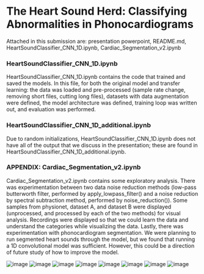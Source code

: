 # The Heart Sound Herd: Classifying Abnormalities in Phonocardiograms

Attached in this submission are: presentation powerpoint, README.md, HeartSoundClassifier_CNN_1D.ipynb, Cardiac_Segmentation_v2.ipynb

### HeartSoundClassifier_CNN_1D.ipynb
HeartSoundClassifier_CNN_1D.ipynb contains the code that trained and saved the models. In this file, for both the original model and transfer learning: the data was loaded and pre-processed (sample rate change, removing short files, cutting long files), datasets with data augmentation were defined, the model architecture was defined, training loop was written out, and evaluation was performed.

### HeartSoundClassifier_CNN_1D_additional.ipynb
Due to random initializations, HeartSoundClassifier_CNN_1D.ipynb does not have all of the output that we discuss in the presentation; these are found in HeartSoundClassifier_CNN_1D_additional.ipynb.

### APPENDIX: Cardiac_Segmentation_v2.ipynb
Cardiac_Segmentation_v2.ipynb contains some exploratory analysis. There was experimentation between two data noise reduction methods (low-pass butterworth filter, performed by apply_lowpass_filter() and a noise reduction by spectral subtraction method, performed by noise_reduction()). Some samples from physionet, dataset A, and dataset B were displayed (unprocessed, and processed by each of the two methods) for visual analysis. Recordings were displayed so that we could learn the data and understand the categories while visualizing the data.
Lastly, there was experimentation with phonocardiogram segmentation. We were planning to run segmented heart sounds through the model, but we found that running a 1D convolutional model was sufficient. However, this could be a direction of future study of how to improve the model.

![image](https://github.com/travislatchman/HeartSoundClassifier_CNN/assets/32372013/32d51d2e-dad7-470f-907a-65d0357575be)
![image](https://github.com/travislatchman/HeartSoundClassifier_CNN/assets/32372013/46450138-9c6b-4789-8398-f5078e165542)
![image](https://github.com/travislatchman/HeartSoundClassifier_CNN/assets/32372013/0e28d76c-a934-42d6-8372-0339deaae393)
![image](https://github.com/travislatchman/HeartSoundClassifier_CNN/assets/32372013/7d01640f-2c88-4824-84c4-e117ec17fdef)
![image](https://github.com/travislatchman/HeartSoundClassifier_CNN/assets/32372013/d9a7a8a3-befe-4b05-a8aa-185e7a8136db)
![image](https://github.com/travislatchman/HeartSoundClassifier_CNN/assets/32372013/2c161704-b990-4caa-9e86-016eafc6b2cf)
![image](https://github.com/travislatchman/HeartSoundClassifier_CNN/assets/32372013/40a9b9e7-03d6-4461-9987-ea612aefcd0e)
![image](https://github.com/travislatchman/HeartSoundClassifier_CNN/assets/32372013/9ad0031b-4c8b-4fe9-8028-05ba6fa1bb51)




